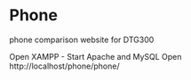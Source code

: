 # Phone
 phone comparison website for DTG300

Open XAMPP - Start Apache and MySQL
Open http://localhost/phone/phone/